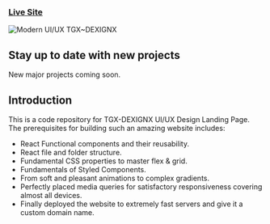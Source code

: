 ### [Live Site](https://tgx-dexignx.ml/)

![Modern UI/UX TGX~DEXIGNX](https://i.ibb.co/1YCW0TD/TGX-DEXIGNX.png)

## Stay up to date with new projects
New major projects coming soon.

## Introduction
This is a code repository for TGX-DEXIGNX UI/UX Design Landing Page.
    The prerequisites for building such an amazing website includes:

- React Functional components and their reusability.
- React file and folder structure.
- Fundamental CSS properties to master flex & grid.
- Fundamentals of Styled Components.
- From soft and pleasant animations to complex gradients.
- Perfectly placed media queries for satisfactory responsiveness covering almost all devices.
- Finally deployed the website to extremely fast servers and give it a custom domain name.
